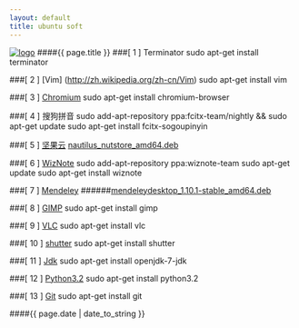 ```yaml
---
layout: default
title: ubuntu soft
---
```

[![logo](/favicon.ico)](http://agronomyinfo.tk/)
####{{ page.title }}
###\[ 1 \] Terminator
	sudo apt-get install terminator

###\[ 2 \] [Vim] (http://zh.wikipedia.org/zh-cn/Vim)
	sudo apt-get install vim
	
###\[ 3 \] [Chromium](http://zh.wikipedia.org/wiki/Chromium)
	sudo apt-get install chromium-browser
	
###\[ 4 \] 搜狗拼音
	sudo add-apt-repository ppa:fcitx-team/nightly && sudo apt-get update
	sudo apt-get install fcitx-sogoupinyin
	
###\[ 5 \] [坚果云](http://wiki.linuxdeepin.com/index.php?title=%E5%9D%9A%E6%9E%9C%E4%BA%91)
    [nautilus_nutstore_amd64.deb](https://jianguoyun.com/static/exe/installer/ubuntu/nautilus_nutstore_amd64.deb)
	
###\[ 6 \] [WizNote](http://www.wiz.cn/index.html)
	sudo add-apt-repository ppa:wiznote-team
	sudo apt-get update
	sudo apt-get install wiznote
	
###\[ 7 \] [Mendeley](http://en.wikipedia.org/wiki/Mendeley)
######[mendeleydesktop_1.10.1-stable_amd64.deb](http://download.mendeley.com/apt/pool/main/m/mendeleydesktop/mendeleydesktop_1.10.1-stable_amd64.deb)
	
###\[ 8 \] [GIMP](http://zh.wikipedia.org/wiki/GIMP)
	sudo apt-get install gimp
	
###\[ 9 \] [VLC](http://zh.wikipedia.org/wiki/VLC%E5%A4%9A%E5%AA%92%E9%AB%94%E6%92%AD%E6%94%BE%E5%99%A8)
	sudo apt-get install vlc
	
###\[ 10 \] [shutter](http://shutter-project.org/)
	sudo apt-get install shutter
	
###\[ 11 \] [Jdk](http://zh.wikipedia.org/wiki/JDK)
	sudo apt-get install openjdk-7-jdk
	
###\[ 12 \] [Python3.2](http://zh.wikipedia.org/wiki/Python)
	sudo apt-get install python3.2
	
###\[ 13 \] [Git](http://zh.wikipedia.org/wiki/Git)
	sudo apt-get install git
	
####{{ page.date | date_to_string }}

